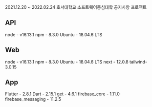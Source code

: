 2021.12.20 ~ 2022.02.24
호서대학교 소프트웨어중심대학 공지사항 프로젝트

## API

node - v16.13.1
npm - 8.3.0
Ubuntu - 18.04.6 LTS

## Web

node - v16.13.1
npm - 8.3.0
Ubuntu - 18.04.6 LTS
next - 12.0.8
tailwind- 3.0.15

## App

Flutter - 2.8.1
Dart - 2.15.1
get - 4.6.1
firebase_core - 1.11.0
firebase_messaging - 11.2.5
